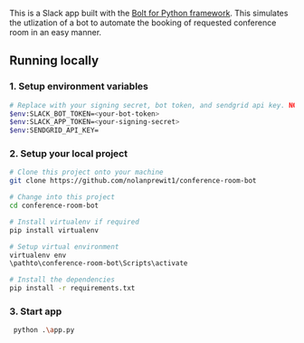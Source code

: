 This is a Slack app built with the [Bolt for Python framework][2]. This simulates the utlization of a bot to automate the booking of requested conference room in an easy manner. 

## Running locally

### 1. Setup environment variables

```zsh
# Replace with your signing secret, bot token, and sendgrid api key. NOTE: If you use Mac OS / Linux your commands may differ.
$env:SLACK_BOT_TOKEN=<your-bot-token>
$env:SLACK_APP_TOKEN=<your-signing-secret>
$env:SENDGRID_API_KEY= 
```

### 2. Setup your local project

```zsh
# Clone this project onto your machine
git clone https://github.com/nolanprewit1/conference-room-bot

# Change into this project
cd conference-room-bot

# Install virtualenv if required
pip install virtualenv

# Setup virtual environment
virtualenv env
\pathto\conference-room-bot\Scripts\activate

# Install the dependencies
pip install -r requirements.txt
```

### 3. Start app

```zsh
 python .\app.py
```

[1]: https://slack.dev/bolt-python/tutorial/getting-started
[2]: https://slack.dev/bolt-python/
[3]: https://slack.dev/bolt-python/tutorial/getting-started#setting-up-events